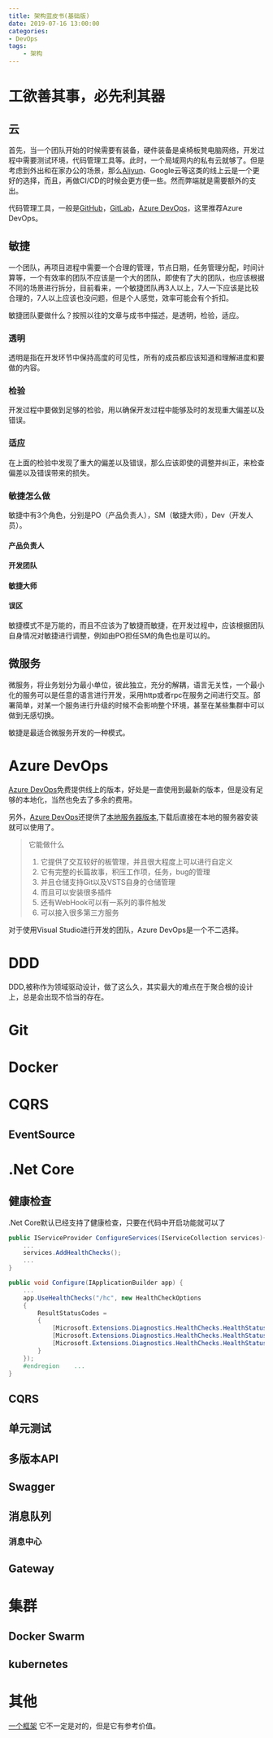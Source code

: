 ```yaml
---
title: 架构蓝皮书(基础版)
date: 2019-07-16 13:00:00
categories:
- DevOps
tags:
    - 架构
---
```


# 工欲善其事，必先利其器

## 云

首先，当一个团队开始的时候需要有装备，硬件装备是桌椅板凳电脑网络，开发过程中需要测试环境，代码管理工具等。此时，一个局域网内的私有云就够了。但是考虑到外出和在家办公的场景，那么[Aliyun](https://www.aliyun.com/)、Google云等这类的线上云是一个更好的选择，而且，再做CI/CD的时候会更方便一些。然而弊端就是需要额外的支出。

代码管理工具，一般是[GitHub](https://github.com/)，[GitLab](https://about.gitlab.com/)，[Azure DevOps](https://azure.microsoft.com/zh-cn/services/devops/)，这里推荐Azure DevOps。

## 敏捷

一个团队，再项目进程中需要一个合理的管理，节点日期，任务管理分配，时间计算等，一个有效率的团队不应该是一个大的团队，即使有了大的团队，也应该根据不同的场景进行拆分，目前看来，一个敏捷团队再3人以上，7人一下应该是比较合理的，7人以上应该也没问题，但是个人感觉，效率可能会有个折扣。

敏捷团队要做什么？按照以往的文章与成书中描述，是透明，检验，适应。

### 透明

透明是指在开发环节中保持高度的可见性，所有的成员都应该知道和理解进度和要做的内容。

### 检验

开发过程中要做到足够的检验，用以确保开发过程中能够及时的发现重大偏差以及错误。

### 适应

在上面的检验中发现了重大的偏差以及错误，那么应该即使的调整并纠正，来检查偏差以及错误带来的损失。

### 敏捷怎么做

敏捷中有3个角色，分别是PO（产品负责人），SM（敏捷大师），Dev（开发人员）。

#### 产品负责人

#### 开发团队

#### 敏捷大师

#### 误区

敏捷模式不是万能的，而且不应该为了敏捷而敏捷，在开发过程中，应该根据团队自身情况对敏捷进行调整，例如由PO担任SM的角色也是可以的。

## 微服务

微服务，将业务划分为最小单位，彼此独立，充分的解耦，语言无关性，一个最小化的服务可以是任意的语言进行开发，采用http或者rpc在服务之间进行交互。部署简单，对某一个服务进行升级的时候不会影响整个环境，甚至在某些集群中可以做到无感切换。

敏捷是最适合微服务开发的一种模式。

# Azure DevOps

[Azure DevOps](https://azure.microsoft.com/zh-cn/services/devops/)免费提供线上的版本，好处是一直使用到最新的版本，但是没有足够的本地化，当然也免去了多余的费用。

另外，[Azure DevOps](https://azure.microsoft.com/zh-cn/services/devops/)还提供了[本地服务器版本](https://go.microsoft.com/fwlink/?LinkId=2041267&clcid=0x804),下载后直接在本地的服务器安装就可以使用了。

> 它能做什么
> 1. 它提供了交互较好的板管理，并且很大程度上可以进行自定义
> 1. 它有完整的长篇故事，积压工作项，任务，bug的管理
> 1. 并且仓储支持Git以及VSTS自身的仓储管理
> 1. 而且可以安装很多插件
> 1. 还有WebHook可以有一系列的事件触发
> 1. 可以接入很多第三方服务

对于使用Visual Studio进行开发的团队，Azure DevOps是一个不二选择。

# DDD

DDD,被称作为领域驱动设计，做了这么久，其实最大的难点在于聚合根的设计上，总是会出现不恰当的存在。

# Git

# Docker

# CQRS

## EventSource

# .Net Core

## 健康检查

.Net Core默认已经支持了健康检查，只要在代码中开启功能就可以了

```csharp
public IServiceProvider ConfigureServices(IServiceCollection services){
    ...
    services.AddHealthChecks();
    ...
}

public void Configure(IApplicationBuilder app) {
    ...
    app.UseHealthChecks("/hc", new HealthCheckOptions
    {
        ResultStatusCodes =
        {
            [Microsoft.Extensions.Diagnostics.HealthChecks.HealthStatus.Healthy] = StatusCodes.Status200OK,
            [Microsoft.Extensions.Diagnostics.HealthChecks.HealthStatus.Degraded] = StatusCodes.Status200OK,
            [Microsoft.Extensions.Diagnostics.HealthChecks.HealthStatus.Unhealthy] = StatusCodes.Status503ServiceUnavailable
        }
    });
    #endregion    ...
}
```

## CQRS

## 单元测试

## 多版本API

## Swagger

## 消息队列

### 消息中心

## Gateway

# 集群

## Docker Swarm

## kubernetes

# 其他

[一个框架](https://github.com/ojdev/NetCoreTemplate) 它不一定是对的，但是它有参考价值。